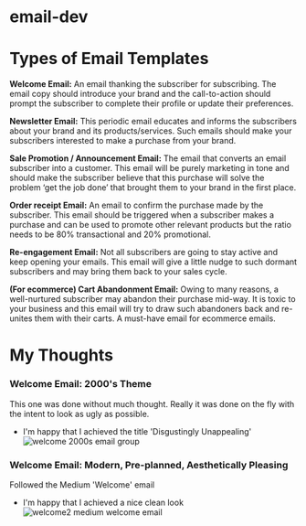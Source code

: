 # email-dev

# Types of Email Templates
**Welcome Email:**
An email thanking the subscriber for subscribing. The email copy should introduce your brand and the call-to-action should prompt the subscriber to complete their profile or update their preferences.

**Newsletter Email:**
This periodic email educates and informs the subscribers about your brand and its products/services. Such emails should make your subscribers interested to make a purchase from your brand.

**Sale Promotion / Announcement Email:** 
The email that converts an email subscriber into a customer. This email will be purely marketing in tone and should make the subscriber believe that this purchase will solve the problem ‘get the job done’ that brought them to your brand in the first place.

**Order receipt Email:** 
An email to confirm the purchase made by the subscriber. This email should be triggered when a subscriber makes a purchase and can be used to promote other relevant products but the ratio needs to be 80% transactional and 20% promotional.

**Re-engagement Email:** Not all subscribers are going to stay active and keep opening your emails. This email will give a little nudge to such dormant subscribers and may bring them back to your sales cycle.

**(For ecommerce) Cart Abandonment Email:** 
Owing to many reasons, a well-nurtured subscriber may abandon their purchase mid-way. It is toxic to your business and this email will try to draw such abandoners back and re-unites them with their carts. A must-have email for ecommerce emails.


# My Thoughts
### Welcome Email: 2000's Theme
This one was done without much thought. Really it was done on the fly with the intent to look as ugly as possible.
- I'm happy that I achieved the title 'Disgustingly Unappealing'
![welcome 2000s email group](https://media.giphy.com/media/RkWebjHJZ0uv9vX2zD/giphy.gif)

### Welcome Email: Modern, Pre-planned, Aesthetically Pleasing
Followed the Medium 'Welcome' email
- I'm happy that I achieved a nice clean look
![welcome2 medium welcome email](https://media.giphy.com/media/WOBohwb3OxvEXRWeqS/giphy.gif)